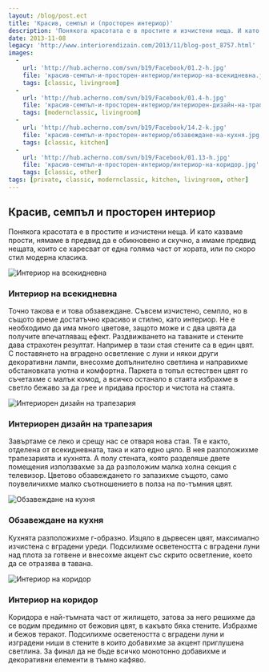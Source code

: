 ```yaml
---
layout: /blog/post.ect
title: 'Красив, семпъл и (просторен интериор)'
description: 'Понякога красотата е в простите и изчистени неща. И като казваме прости, нямаме в предвид да е обикновено и скучно, а имаме предвид нещата, които се харесват от една голяма част от хората, или по скоро стил модерна класика.'
date: 2013-11-08
legacy: 'http://www.interiorendizain.com/2013/11/blog-post_8757.html'
images:
  -
    url: 'http://hub.acherno.com/svn/b19/Facebook/01.2-h.jpg'
    file: 'красив-семпъл-и-просторен-интериор/интериор-на-всекидневна.jpg'
    tags: [classic, livingroom]
  -
    url: 'http://hub.acherno.com/svn/b19/Facebook/01.4-h.jpg'
    file: 'красив-семпъл-и-просторен-интериор/интериорен-дизайн-на-трапезария.jpg'
    tags: [modernclassic, livingroom]
  -
    url: 'http://hub.acherno.com/svn/b19/Facebook/14.2-k.jpg'
    file: 'красив-семпъл-и-просторен-интериор/обзавеждане-на-кухня.jpg'
    tags: [classic, kitchen]
  -
    url: 'http://hub.acherno.com/svn/b19/Facebook/01.13-h.jpg'
    file: 'красив-семпъл-и-просторен-интериор/интериор-на-коридор.jpg'
    tags: [classic, other]
tags: [private, classic, modernclassic, kitchen, livingroom, other]
---
```

## **Красив**, семпъл и **просторен интериор**
Понякога красотата е в простите и изчистени неща. И като казваме прости, нямаме в предвид да е обикновено и скучно, а имаме предвид нещата, които се харесват от една голяма част от хората, или по скоро стил модерна класика.

![Интериор на всекидневна](красив-семпъл-и-просторен-интериор/интериор-на-всекидневна.jpg)
### Интериор на **всекидневна**

Точно такова е и това обзавеждане. Съвсем изчистено, семпло, но в същото време достатъчно красиво и стилно, като интериор. Не е необходимо да има много цветове, защото може и с два цвята да получите впечатляващ ефект. Раздвижването на таваните и стените дава страхотен резултат. Например в тази стая стените са в един цвят. С поставянето на вградено осветление с луни и някои други декоративни лампи, внесохме допълнително светлина и направихме обстановката уютна и комфортна. Паркета в топъл естествен цвят го съчетахме с малък комод, а всичко останало в стаята избрахме в светло бежаво за да грее и придава простор и чистота на стаята.

![Интериорен дизайн на трапезария](красив-семпъл-и-просторен-интериор/интериорен-дизайн-на-трапезария.jpg)
### Интериорен дизайн на **трапезария**

Завъртаме се леко и срещу нас се отваря нова стая. Тя е както, отделена от всекидневната, така и като едно цяло. В нея разположихме трапезарията и кухнята. А полу стената, която разделяше двете помещения използвахме за да разположим малка холна секция с телевизор. Цветово обзавеждането го запазихме същото, само поувеличихме малко съотношението в полза на по-тъмния цвят.

![Обзавеждане на кухня](красив-семпъл-и-просторен-интериор/обзавеждане-на-кухня.jpg)
### Обзавеждане на **кухня**

Кухнята разположихме г-образно. Изцяло в дървесен цвят, максимално изчистена с вградени уреди. Подсилихме осветеността с вградени луни над плота за готвене и внесохме акцент със скрито осветление, което да се отразява в тавана.

![Интериор на коридор](красив-семпъл-и-просторен-интериор/интериор-на-коридор.jpg)
### Интериор на **коридор**

Коридора е най-тъмната част от жилището, затова за него решихме да се водим предимно от бежовия цвят, в какъвто бяха стените. Избрахме и бежов теракот. Подсилихме осветеността с вградени луни и изградени ниши в стените в които добавихме за акцент приглушена светлина. За финал да не бъде всичко монотонно добавихме и декоративни елементи в тъмно кафяво.